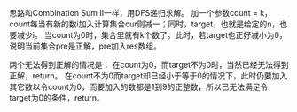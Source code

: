 思路和Combination Sum II一样，用DFS递归求解。
加一个参数count = k，count每当有新的数i加入计算集合cur则减一；同时，target，也就是给定的n，也要减少i。
当count为0时，集合里就有k个数了。此时，若target也正好减小为0，说明当前集合pre是正解，pre加入res数组。

两个无法得到正解的情况是：
在count为0，而target不为0时，当然已经无法得到正解，return。
在count不为0而target却已经小于等于0的情况下，此时仍要加入其它数以令count为0，而要加入的数都是1到9的正整数，所以已无法满足令target为0的条件，return。